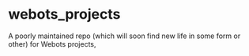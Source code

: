# webots_projects

A poorly maintained repo (which will soon find new life in some form or other) for Webots projects,
